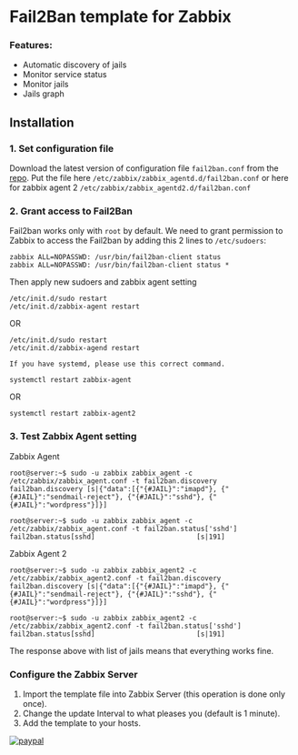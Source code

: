 # Fail2Ban template for Zabbix
### Features:

- Automatic discovery of jails
- Monitor service status
- Monitor jails
- Jails graph

## Installation
### 1. Set configuration file
Download the latest version of configuration file `fail2ban.conf` from the [repo](https://github.com/hermanekt/zabbix-fail2ban-discovery-).
Put the file here `/etc/zabbix/zabbix_agentd.d/fail2ban.conf` or here for zabbix agent 2 `/etc/zabbix/zabbix_agentd2.d/fail2ban.conf`

### 2. Grant access to Fail2Ban
Fail2ban works only with `root` by default. We need to grant permission to Zabbix to access the Fail2ban by adding this 2 lines to `/etc/sudoers`:
```console
zabbix ALL=NOPASSWD: /usr/bin/fail2ban-client status
zabbix ALL=NOPASSWD: /usr/bin/fail2ban-client status *
```
Then apply new sudoers and zabbix agent setting
```console
/etc/init.d/sudo restart
/etc/init.d/zabbix-agent restart 
```
OR
```console
/etc/init.d/sudo restart
/etc/init.d/zabbix-agend restart
```
`If you have systemd, please use this correct command.`
```console
systemctl restart zabbix-agent
```
OR
```console
systemctl restart zabbix-agent2
```

### 3. Test Zabbix Agent setting

Zabbix Agent
```console
root@server:~$ sudo -u zabbix zabbix_agent -c /etc/zabbix/zabbix_agent.conf -t fail2ban.discovery
fail2ban.discovery [s|{"data":[{"{#JAIL}":"imapd"}, {"{#JAIL}":"sendmail-reject"}, {"{#JAIL}":"sshd"}, {"{#JAIL}":"wordpress"}]}]

root@server:~$ sudo -u zabbix zabbix_agent -c /etc/zabbix/zabbix_agent.conf -t fail2ban.status['sshd']
fail2ban.status[sshd]                         [s|191]
```

Zabbix Agent 2
```console
root@server:~$ sudo -u zabbix zabbix_agent2 -c /etc/zabbix/zabbix_agent2.conf -t fail2ban.discovery
fail2ban.discovery [s|{"data":[{"{#JAIL}":"imapd"}, {"{#JAIL}":"sendmail-reject"}, {"{#JAIL}":"sshd"}, {"{#JAIL}":"wordpress"}]}]

root@server:~$ sudo -u zabbix zabbix_agent2 -c /etc/zabbix/zabbix_agent2.conf -t fail2ban.status['sshd']
fail2ban.status[sshd]                         [s|191]
```

The response above with list of jails means that everything works fine. 

### Configure the Zabbix Server
1. Import the template file into Zabbix Server (this operation is done only once).
2. Change the update Interval to what pleases you (default is 1 minute).
3. Add the template to your hosts.

[![paypal](https://www.paypalobjects.com/en_US/i/btn/btn_donateCC_LG.gif)](https://www.paypal.com/cgi-bin/webscr?cmd=_donations&business=GEH7YJEBWTFWE&currency_code=USD&source=url)
